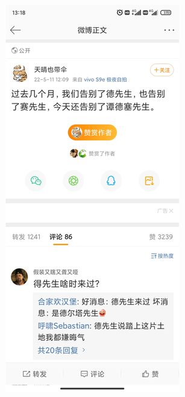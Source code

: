 ![Screenshot_2022-05-11-13-18-03-192_com.sina.weibo.jpg](../_resources/Screenshot_2022-05-11-13-18-03-192_com.sina.weibo.jpg)